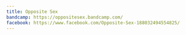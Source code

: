 ```yaml
---
title: Opposite Sex
bandcamp: https://oppositesex.bandcamp.com/
facebook: https://www.facebook.com/Opposite-Sex-188032494554825/
---
```

